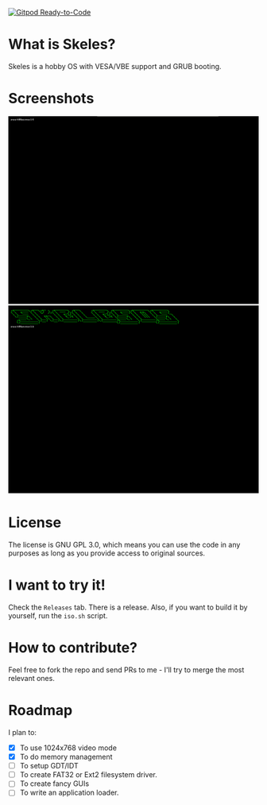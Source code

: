 [![Gitpod Ready-to-Code](https://img.shields.io/badge/Gitpod-Ready--to--Code-blue?logo=gitpod)](https://gitpod.io/#https://github.com/RMuskovets/Skeles) 

# What is Skeles?
Skeles is a hobby OS with VESA/VBE support and GRUB booting.

# Screenshots
![Screenshot of 1.0](screenshots/v1.0.png)
![Screenshot with new prompt](screenshots/v1.1.png)

# License
The license is GNU GPL 3.0, which means you can use the code in any purposes as long as you provide access to original sources.

# I want to try it!
Check the `Releases` tab. There is a release. Also, if you want to build it by yourself, run the `iso.sh` script.

# How to contribute?
Feel free to fork the repo and send PRs to me - I'll try to merge the most relevant ones.

# Roadmap
I plan to:
 * [x] To use 1024x768 video mode
 * [x] To do memory management
 * [ ] To setup GDT/IDT
 * [ ] To create FAT32 or Ext2 filesystem driver.
 * [ ] To create fancy GUIs
 * [ ] To write an application loader.